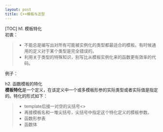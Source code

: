 ```yaml
---
layout: post
title: C++模板与泛型
---
```

[TOC]
h1. 模板特化    
初衷：     
> - 不能总是编写出对所有可能被实例化的类型都最适合的模板。有时候通用的定义对于某个类型是完全错误的。
> - 利用关于类型的特殊知识，别写比从模板实例化来的函数更有效率的代码。

例子：     

h2. 函数模板的特化     
**模板特化**是一个定义，在该定义中一个或多模板形参的实际类型或者实际值是指定的。特化的形式如下：     
> - template后接一对空的尖括号<>     
> - 再接模板名和一堆尖括号，尖括号中指定这个特化定义的模板参数。
> - 函数形参表
> - 函数体
